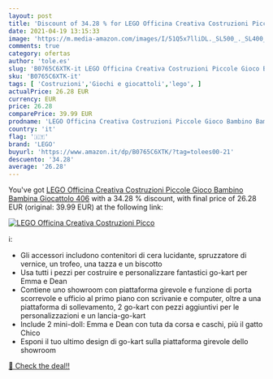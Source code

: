 ```yaml
---
layout: post
title: 'Discount of 34.28 % for LEGO Officina Creativa Costruzioni Picco'
date: 2021-04-19 13:15:33
image: 'https://m.media-amazon.com/images/I/51Q5x7lliDL._SL500_._SL400_.jpg'
comments: true
category: ofertas
author: 'tole.es'
slug: 'B0765C6XTK-it LEGO Officina Creativa Costruzioni Piccole Gioco Bambino...'
sku: 'B0765C6XTK-it'
tags: [ 'Costruzioni','Giochi e giocattoli','lego', ]
actualPrice: 26.28 EUR
currency: EUR
price: 26.28
comparePrice: 39.99 EUR
prodname: 'LEGO Officina Creativa Costruzioni Piccole Gioco Bambino Bambina Giocattolo 406'
country: 'it'
flag: '🇮🇹'
brand: 'LEGO'
buyurl: 'https://www.amazon.it/dp/B0765C6XTK/?tag=tolees00-21'
descuento: '34.28'
average: '26.28'
---
```


You've got [LEGO Officina Creativa Costruzioni Piccole Gioco Bambino Bambina Giocattolo 406](https://www.amazon.it/dp/B0765C6XTK/?tag=tolees00-21) with a  34.28 % discount, with final price of 26.28 EUR (original: 39.99 EUR) at the following link:

[![LEGO Officina Creativa Costruzioni Picco](https://m.media-amazon.com/images/I/51Q5x7lliDL._SL500_._SL400_.jpg)](https://www.amazon.it/dp/B0765C6XTK/?tag=tolees00-21)

ℹ️:

- Gli accessori includono contenitori di cera lucidante, spruzzatore di vernice, un trofeo, una tazza e un biscotto
- Usa tutti i pezzi per costruire e personalizzare fantastici go-kart per Emma e Dean
- Contiene uno showroom con piattaforma girevole e funzione di porta scorrevole e ufficio al primo piano con scrivanie e computer, oltre a una piattaforma di sollevamento, 2 go-kart con pezzi aggiuntivi per le personalizzazioni e un lancia-go-kart
- Include 2 mini-doll: Emma e Dean con tuta da corsa e caschi, più il gatto Chico
- Esponi il tuo ultimo design di go-kart sulla piattaforma girevole dello showroom

[🛒 Check the deal!!](https://www.amazon.it/dp/B0765C6XTK/?tag=tolees00-21)
